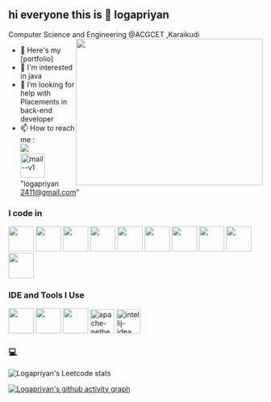 ## hi everyone this is 🎉 logapriyan 

Computer Science and Engineering @ACGCET ,Karaikudi 
<img align="right" width="370" height="290" src="https://i.pinimg.com/originals/47/f0/34/47f0342cec72b800463bf003eac1257e.gif">
- 🔭 Here's my [portfolio]                                     
- 🌱 I'm interested in java
- 🤔 I’m looking for help with Placements in back-end developer 
- 📫 How to reach me :
<br /> [<img src="https://img.shields.io/badge/LinkedIn-0077B5?style=for-the-badge&logo=linkedin&logoColor=white" />](https://www.linkedin.com/in/logapriyan-k-2940b6274)  <br/><img width="48" height="48" src="https://img.icons8.com/fluency/48/mail--v1.png" alt="mail--v1"/>"logapriyan 2411@gmail.com"

### I code in
<img height="50" width="50" src="https://img.icons8.com/color/48/000000/python.png" />  <img height="50" width="50" src="https://img.icons8.com/color/48/000000/c-programming.png" />  <img height="50"  width="50"
src="https://img.icons8.com/color/48/000000/java-coffee-cup-logo.png" />  <img height="50" width="50" src="https://img.icons8.com/color/48/000000/html-5.png" />  <img height="50" width="50" src="https://img.icons8.com/color/48/000000/css3.png" />  <img height="50" width="50" src="https://img.icons8.com/color/48/000000/javascript.png"/>  <img height="50" width="50" src="https://img.icons8.com/color/48/000000/react-native.png"/> <img height="50" width="50" src="https://img.icons8.com/color/48/000000/mysql-logo.png"/> <img height="50" width="50" src="https://img.icons8.com/color/48/000000/nodejs.png"/> <img height="50" width="50" src="https://img.icons8.com/color/48/000000/spring-logo.png"/> 

### IDE and Tools I Use
<img height="50" width="50" src="https://img.icons8.com/color/48/000000/visual-studio-code-2019.png"/>  <img height="50" width="50" src="https://img.icons8.com/color/50/000000/git.png"/>  <img height="50" src="https://img.icons8.com/officel/480/null/java-eclipse.png"/> <img width="48" height="48" src="https://img.icons8.com/color/48/apache-netbeans.png" alt="apache-netbeans"/> <img width="48" height="48" src="https://img.icons8.com/fluency/48/intellij-idea.png" alt="intellij-idea"/>


### 💻 

![Logapriyan's Leetcode stats](https://leetcard.jacoblin.cool/LOGAPRIYANK?theme=chartreuse&font=Libre%20Bodoni&ext=contest)

[![Logapriyan's github activity graph](https://github-readme-activity-graph.vercel.app/graph?username=Logapriyan24&bg_color=000000&color=ff00ff&line=0000ff&point=6984b3&area=true&hide_border=true)](https://github.com/ashutosh00710/github-readme-activity-graph)
